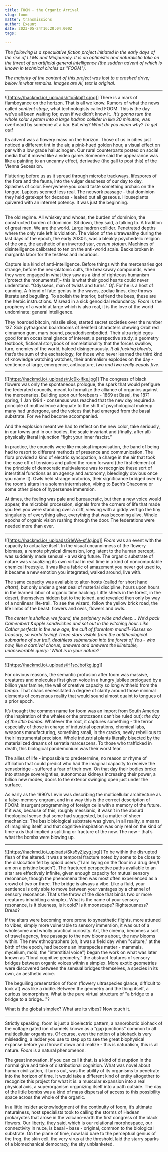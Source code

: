 ```yaml
---
title: FOOM - the Organic Arrival
slug: foom
matter: transmissions
author: Exeunt
date: 2023-05-24T16:20:04.000Z
tags:
 
---
```

*The following is a speculative fiction project initiated in the early days of the rise of LLMs and Midjourney. It is an optimistic and naturalistic take on the threat of an artificial general intelligence (the sudden advent of which is known in technical circles as "FOOM").* 

*The majority of the content of this project was lost to a crashed drive; below is what remains. Images are AI, text is original.* 

____

![[https://hackmd.io/_uploads/r1o5kbjf1x.jpg]]
There is a mark of flamboyance on the horizon. That is all we know. Rumors of what the news called *sentient stage*, what technologists called FOOM. This is the day we’ve all been waiting for, even if we didn’t know it.  *It’s gonna turn the whole solar system into a large hadron collider in like 20 minutes*, was overheard by someone at a bar. But why? *What do you mean why? To get out!* 

Its advent was a flowery mass on the horizon. Those of us in cities just noticed a different tint in the air, a pink-hued golden hour, a visual effect on par with a low grade hallucinogen. Our rural counterparts posted on social media that it moved like a video game. Someone said the appearance was like a painting to an uncanny effect, derivative (the gall to post this) of the Vienna Secession.

Fluttering before us as it spread through microbe trackways, lifespores of the flora and the fauna, into the vulgar deadness of our day to day. Splashes of color. Everywhere you could taste something archaic on the tongue. Laptops seemed less real. The network passage - that dominion they held gatekept for decades - leaked out all gaseous. Houseplants quivered with an internet potency. It was just the beginning. 

---

The old regime. All whiskey and whoas, the burden of dominion, the constructed burden of dominion. Sit down, they said, a talking to. A tradition of great men. We are the world. Large hadron collider. Penetrated depths where the only rule left is violation. The vision of the ultrawealthy during the last days of the epoch, the early 2030’s, was a bleakly psychedelic religion of the one, the aesthetic of an inverted star, *cavum statum*. Machines of disintelligence calibrated to ten on the anti-world scale. Backs broken in margarita labor for the testless and incurious. 

Capture is a kind of anti-intelligence. Before things with the mercenaries got strange, before the neo-platonic cults, the breakaway compounds, when they were engaged in what they saw as a kind of righteous humanism (‘protect the monuments!’)- this is what their good hearts could never understand. “Odysseus, man of twists and turns.” *Of*. For he is a host of cunning. A friend of fate: genius in the waves, zodiac lines, dice throws literate and beguiling. To abolish the interior, befriend the bees, these are the heroic instructions. Misread in a sick genocidal redundancy. *Foom* is the prophecy of a world at large which is also real, it is the love of the world undominate: general intelligence. 

They hoarded bitcoin, missile silos, started secret societies over the number 137. Sick pythagoran boardrooms of Seinfeld characters chewing Orbit red cinnamon gum, mars bound, pseudodisembodied. Their ultra rigid egos good for an occasional glance of interest, a perspective study, a geometry textbook, fictional storybook of nonrelationality that the forces swallow, turn, enemies of the world, haloed disingenuously. *It all fucking bleeds*, that’s the sum of the eschatology, for those who never learned the third kind of knowledge watching watches, their antirealism explodes on the day - sentience at large, emergence, anticapture, *two and two really equals five*.

---
![[https://hackmd.io/_uploads/rJc9k-ifke.jpg]]
The congress of black flowers was only the spontaneous prologue, the spark that would prefigure the federated councils, meant to formalize the alliance of organics against the mercenaries. Building upon our forebears - 1869 at Basel, the 1871 spring, 1 Jan 1994 - consensus was reached that the new day required a principle of multivalence adequate to the shift of psychological makeup many had undergone, and the voices that had emerged from the basal substrate. For we had become accompanied. 

And the explosion meant we had to reflect on the new color, take seriously, in our towns and in our bodies, the scale invariant and (finally, after all) physically literal injunction “fight your inner fascist.”

In practice, the councils were like musical improvisation, the band of being had to resort to different methods of presence and communication. The flora provided a kind of electric syncopation, a charge in the air that took the ease off of tensions and pulled the room forward (the first element of the principle of democratic multivalence was to recognize these sort of interstitial functions as an agency and autonomy, bleedingly obvious once you name it). Owls held strange oratorios, their significance bridged over by the room’s altars in a solemn intermission, vibing to Bach’s Chaconne or some other piece of hypersense immersion. 

At times, the feeling was pale and bureaucratic, but then a new voice would appear, the microbial procession, signals from the corners of life that made you feel you were standing over a cliff, viewing with a giddy vertigo the tiny singularity of everything alive, everything that was becoming alive. Whole epochs of organic vision rushing through the door. The federations were needed more than ever. 

---
![[https://hackmd.io/_uploads/S1eWe-sfJg.jpg]]
*Foom* was an event with the capacity to actualize itself. In the visual uncanninness of the flowery biomass, a remote physical dimension, long latent to the human percept, was suddenly made sensual - a waking future. The organic substrate of nature was visualizing its own virtual in real time in a kind of noncomputable chemical freestyle. It was like a fabric of amazement you never got used to, it became a new emotion you integrated, walked around, live with.   

The same capacity was available to alter-hosts (called for short hand *altars*), but only under a great deal of material discipline, hours upon hours in the learned labor of organic time hacking. Little sheds in the forest, in the desert, themselves hidden but to the joined, and revealed then only by way of a nonlinear life-trail. To see the wizard, follow the yellow brick road, the life limbs of the beast: flowers and owls, flowers and owls.. 

*The center is shallow, we found, the periphery wide and deep... We'd pack Camembert &apple sandwiches and set out in the witching hour. Like Cathar perfects in the new age, the cult of florentem mundi!- Kisses so treasury, so world loving! Three stars visible from the antitheological submarine of our trail, deathless submersion into the forest of You - who now, like a carnival chorus, answers and answers the illimitable, unanswerable query: 'What is in your nature?'*


---
![[https://hackmd.io/_uploads/H1scJbofkg.jpg]]

For obvious reasons, the semantic profusion after foom was massive, creatures and molecules first given voice in a hungry jubilee prologued by a billion year famine, the wall of creative capacity so long withheld from the *tempo*. That chaos necessitated a degree of clarity around those minimal elements of consensus reality that would sound almost quaint to tongues of a prior epoch. 

It’s thought the common name for foom was an import from South America (the inspiration of the whales or the protozaons can’t be ruled out): *the day of the little bombs*. Whatever the root, it captures something - the terror especially of those in charge of industrial operations, chemical labs, weapons manufacturing, something small, in the cracks, newly rebellious to their instrumental precision. Whole industrial plants literally bisected by the materialized dreams of serratia marcescens. To those who trafficked in death, this biological pandemonium was their worst fear. 

The allies of life - impossible to predetermine, no reason or rhyme of affiliation that could predict who had the imaginal capacity to receive the sensebridge - suffered a fear of their own. On that day their bodies broke into strange sovereignties, autonomous kidneys increasing their power, a billion new modes, doors to the exterior swinging open just under the surface.  

As early as the 1990’s Levin was describing the multicellular architecture as a false-memory engram, and in a way this is the correct description of FOOM: insurgent programming of foreign cells with a memory of the future. If it was, because of this, roughly messianic, it wasn’t in the absurd theological sense that some had suggested, but a matter of sheer mechanics: The basic biological substrate was given, in all reality, a means of imagining itself, and that cognitive inspiration was only real on the kind of time-axis that implied a splitting or fracture of the now. The now - that’s what the bombs were blowing up.

---
![[https://hackmd.io/_uploads/Sks5yZjzyg.jpg]]
To be within the disrupted flesh of the altered. It was a temporal fracture noted by some to be close to the dislocation felt by opioid users (”I am laying on the floor in a drug den/I am on a pristine beach"). The fractured perspective paths available to an altar are effectively infinite, given enough capacity for mutual sensory resonance, though the phenomena then was most often experienced as a crowd of two or three. The bridge is always a vibe. Like a fluid, your sentience is only able to move between your vantages by a channel of sensory resonance. That's the throw of the dice that binds two or more creatures inhabiting a simplex. What is the name of your sensory resonance, is it blueness, is it cold? Is it moonscape? Righteousness? Dread?

If the altars were becoming more prone to synesthetic flights, more attuned to vibes, simply more vulnerable to sensory immersion, it was out of a wholesome and wholly practical curiosity. Art, the cinema, becomes a sort of travel agency, free passage to the new blooms about, the new blooms within. The new ethnographers (oh, it was a field day when "culture," at the birth of the epoch, had become an interspecies matter - mammals, mycelium, mold, the "interstitial voice") began the work on what was later known as "floral cognitive geometry,” the abstract features of sensory bridges between organic voices within a simplex. More exotic geometries were discovered between the sensual bridges themselves, a species in its own, an aesthetic voice.

The beguiling presentation of foom (flowery ultraspecies glance, difficult to look at) was like a riddle. Between the geometry and the thing itself, a curious isomorphism. What is the pure virtual structure of "a bridge to a bridge to a bridge..."?

What is the global simplex? What are its vibes? Now touch it.

---
 
Strictly speaking, foom is just a bioelectric pattern, a nanorobotic biohack of the voltage gated ion channels known as a “gap junctions” common to all multicellular organisms. Of course, even the notion of a biohack is very misleading, a ladder you use to step up to see the great biophysical expanse before you throw it down and realize - this is naturalism, this is all nature. *Foom* is a natural phenomenon.  

The great innovation, if you can call it that, is a kind of disruption in the normal give and take of distributional cognition. What was novel about human civilization, it turns out, was the ability of its organisms to penetrate into the horizon of time. It would take a different kind of entity altogether to recognize this project for what it is: a muscular expansion into a real physical axis, a superorganism organizing itself into a path outside. The day of the little bombs was a kind of mass dispersal of access to this possibility space across the whole of the organic.  

In a little insider acknowledgment of the continuity of foom, it’s ultimate naturalness, host specialists took to calling the storms of Hadean prokaryotes that arose in the volcano-earth the first congress of the black flowers. Our liberty, they said, which is our relational morphospace, our connectivity in nuce, is basal - base - original, common to the biological substrate. On the plane of time, now laid bare to the perceptual genius of the frog, the skin cell, the very virus at the threshold, laid the starry sparks of a biomechanical democracy, the sky unblanketed.

